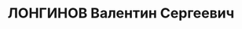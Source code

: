 ---
title: ЛОНГИНОВ Валентин Сергеевич
description: 'Род. в 1888, г. Москва, русский, б/п. Счетный работник Уралторга в г.Шадринске

  Арестован 18.02.1933. Обв. в антисоветской агитации, по ст. 58-10, 11. Приговор:
  Коллегия ОГПУ, 28.06.1933 – 1 г. лишения свободы. Коллегией ОГПУ 15.02.1934 лишение
  свободы заменено 2 г. ссылки на Урал.

  Реабилитирован Курганским облсудом 06.1965'
---